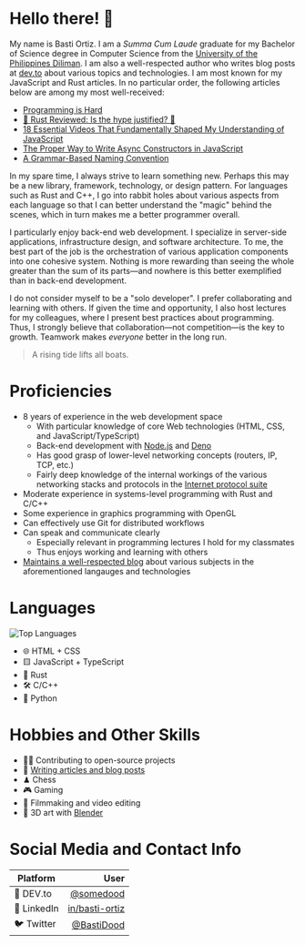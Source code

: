 # Hello there! 👋
My name is Basti Ortiz. I am a _Summa Cum Laude_ graduate for my Bachelor of Science degree in Computer Science from the [University of the Philippines Diliman](https://dcs.upd.edu.ph/). I am also a well-respected author who writes blog posts at [dev.to](https://dev.to/somedood) about various topics and technologies. I am most known for my JavaScript and Rust articles. In no particular order, the following articles below are among my most well-received:

* [Programming is Hard](https://dev.to/somedood/programming-is-hard-2p87)
* [🦀 Rust Reviewed: Is the hype justified? 🦀](https://dev.to/somedood/rust-reviewed-is-the-hype-justified-1pa1)
* [18 Essential Videos That Fundamentally Shaped My Understanding of JavaScript](https://dev.to/somedood/18-essential-videos-that-fundamentally-shaped-my-understanding-of-javascript-3ib)
* [The Proper Way to Write Async Constructors in JavaScript](https://dev.to/somedood/the-proper-way-to-write-async-constructors-in-javascript-1o8c)
* [A Grammar-Based Naming Convention](https://dev.to/somedood/a-grammar-based-naming-convention-13jf)

In my spare time, I always strive to learn something new. Perhaps this may be a new library, framework, technology, or design pattern. For languages such as Rust and C++, I go into rabbit holes about various aspects from each language so that I can better understand the "magic" behind the scenes, which in turn makes me a better programmer overall.

I particularly enjoy back-end web development. I specialize in server-side applications, infrastructure design, and software architecture. To me, the best part of the job is the orchestration of various application components into one cohesive system. Nothing is more rewarding than seeing the whole greater than the sum of its parts—and nowhere is this better exemplified than in back-end development.

I do not consider myself to be a "solo developer". I prefer collaborating and learning with others. If given the time and opportunity, I also host lectures for my colleagues, where I present best practices about programming. Thus, I strongly believe that collaboration—not competition—is the key to growth. Teamwork makes _everyone_ better in the long run.

> A rising tide lifts all boats.

# Proficiencies
* 8 years of experience in the web development space
    - With particular knowledge of core Web technologies (HTML, CSS, and JavaScript/TypeScript)
    - Back-end development with [Node.js](https://nodejs.org/en/) and [Deno](https://deno.land/)
    - Has good grasp of lower-level networking concepts (routers, IP, TCP, etc.)
    - Fairly deep knowledge of the internal workings of the various networking stacks and protocols in the [Internet protocol suite](https://en.wikipedia.org/wiki/Internet_protocol_suite)
* Moderate experience in systems-level programming with Rust and C/C++
* Some experience in graphics programming with OpenGL
* Can effectively use Git for distributed workflows
* Can speak and communicate clearly
    - Especially relevant in programming lectures I hold for my classmates
    - Thus enjoys working and learning with others
* [Maintains a well-respected blog](https://dev.to/somedood) about various subjects in the aforementioned langauges and technologies

# Languages
![Top Languages](https://github-readme-stats.vercel.app/api/top-langs/?username=BastiDood&theme=github_dark&layout=compact)
* 🌐 HTML + CSS
* 🟨 JavaScript + TypeScript
* 🦀 Rust
* 🛠 C/C++
* 🐍 Python

# Hobbies and Other Skills
* 👨‍💻 Contributing to open-source projects
* 📝 [Writing articles and blog posts](https://dev.to/somedood)
* ♟ Chess
* 🎮 Gaming
* 🎥 Filmmaking and video editing
* 🎨 3D art with [Blender](https://www.blender.org/)

# Social Media and Contact Info

| **Platform** |                                                  **User** |
| ------------ | --------------------------------------------------------: |
| 🌱 DEV.to     |                      [@somedood](https://dev.to/somedood) |
| 🏢 LinkedIn   | [in/basti-ortiz](https://www.linkedin.com/in/basti-ortiz) |
| 🐦 Twitter    |               [@BastiDood](https://twitter.com/BastiDood) |
